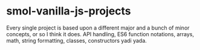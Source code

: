 # smol-vanilla-js-projects
Every single project is based upon a different major and a bunch of minor concepts, or so I think it does.
API handling, ES6 function notations, arrays, math, string formatting, classes, constructors yadi yada.
